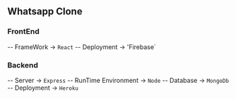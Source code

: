## Whatsapp Clone 


### FrontEnd
-- FrameWork -> `React`
-- Deployment -> 'Firebase`

### Backend
-- Server -> `Express`
-- RunTime Environment -> `Node`
-- Database -> `MongoDb`
-- Deployment -> `Heroku`



